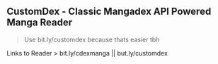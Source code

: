 ## CustomDex - Classic Mangadex API Powered Manga Reader


> Use bit.ly/customdex because thats easier tbh



Links to Reader > bit.ly/cdexmanga || but.ly/customdex
